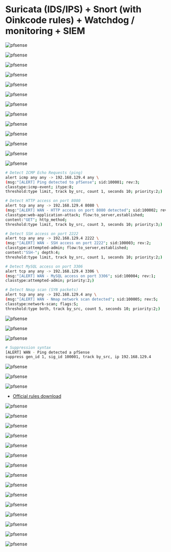 # Suricata (IDS/IPS) + Snort (with Oinkcode rules) + Watchdog / monitoring + SIEM

![pfsense](/Task06-SURICATA-IDS/assets/01.png)

![pfsense](/Task06-SURICATA-IDS/assets/02.png)

![pfsense](/Task06-SURICATA-IDS/assets/02-1.png)

![pfsense](/Task06-SURICATA-IDS/assets/03.png)

![pfsense](/Task06-SURICATA-IDS/assets/04.png)

![pfsense](/Task06-SURICATA-IDS/assets/05.png)

![pfsense](/Task06-SURICATA-IDS/assets/06.png)

![pfsense](/Task06-SURICATA-IDS/assets/07.png)

![pfsense](/Task06-SURICATA-IDS/assets/08.png)

![pfsense](/Task06-SURICATA-IDS/assets/08-1.png)

![pfsense](/Task06-SURICATA-IDS/assets/09.png)

![pfsense](/Task06-SURICATA-IDS/assets/10.png)

![pfsense](/Task06-SURICATA-IDS/assets/11.png)

```sh
# Detect ICMP Echo Requests (ping)
alert icmp any any -> 192.168.129.4 any \
(msg:"[ALERT] Ping detected to pfSense"; sid:100001; rev:3;
classtype:icmp-event; itype:8;
threshold:type limit, track by_src, count 1, seconds 10; priority:2;)

# Detect HTTP access on port 8080
alert tcp any any -> 192.168.129.4 8080 \
(msg:"[ALERT] WAN - HTTP access on port 8080 detected"; sid:100002; rev:1;
classtype:web-application-attack; flow:to_server,established;
content:"GET"; http_method;
threshold:type limit, track by_src, count 3, seconds 10; priority:3;)

# Detect SSH access on port 2222
alert tcp any any -> 192.168.129.4 2222 \
(msg:"[ALERT] WAN - SSH access on port 2222"; sid:100003; rev:2;
classtype:attempted-admin; flow:to_server,established;
content:"SSH-"; depth:4;
threshold:type limit, track by_src, count 1, seconds 10; priority:2;)

# Detect MySQL access on port 3306
alert tcp any any -> 192.168.129.4 3306 \
(msg:"[ALERT] WAN - MySQL access on port 3306"; sid:100004; rev:1;
classtype:attempted-admin; priority:2;)

# Detect Nmap scan (SYN packets)
alert tcp any any -> 192.168.129.4 any \
(msg:"[ALERT] WAN - Nmap network scan detected"; sid:100005; rev:5;
classtype:network-scan; flags:S;
threshold:type both, track by_src, count 5, seconds 10; priority:2;)
```

![pfsense](/Task06-SURICATA-IDS/assets/12.png)

![pfsense](/Task06-SURICATA-IDS/assets/13.png)

![pfsense](/Task06-SURICATA-IDS/assets/14.png)

```sh
# Suppression syntax
[ALERT] WAN - Ping detected a pfSense
suppress gen_id 1, sig_id 100001, track by_src, ip 192.168.129.4
```

![pfsense](/Task06-SURICATA-IDS/assets/15.png)

![pfsense](/Task06-SURICATA-IDS/assets/16.png)

![pfsense](/Task06-SURICATA-IDS/assets/17.png)

- [Official rules download](https://snort.org/downloads#rules)

![pfsense](/Task06-SURICATA-IDS/assets/18.png)

![pfsense](/Task06-SURICATA-IDS/assets/19.png)

![pfsense](/Task06-SURICATA-IDS/assets/20.png)

![pfsense](/Task06-SURICATA-IDS/assets/21.png)

![pfsense](/Task06-SURICATA-IDS/assets/22.png)

![pfsense](/Task06-SURICATA-IDS/assets/23.png)

![pfsense](/Task06-SURICATA-IDS/assets/24.png)

![pfsense](/Task06-SURICATA-IDS/assets/25.png)

![pfsense](/Task06-SURICATA-IDS/assets/26.png)

![pfsense](/Task06-SURICATA-IDS/assets/27.png)

![pfsense](/Task06-SURICATA-IDS/assets/28.png)

![pfsense](/Task06-SURICATA-IDS/assets/29.png)

![pfsense](/Task06-SURICATA-IDS/assets/30.png)

![pfsense](/Task06-SURICATA-IDS/assets/31.png)

![pfsense](/Task06-SURICATA-IDS/assets/32.png)
